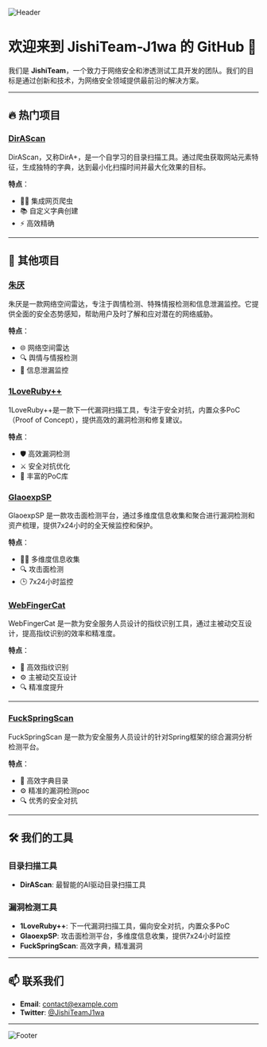 ![Header](https://example.com/header.png)

# 欢迎来到 JishiTeam-J1wa 的 GitHub 👋

我们是 **JishiTeam**，一个致力于网络安全和渗透测试工具开发的团队。我们的目标是通过创新和技术，为网络安全领域提供最前沿的解决方案。

---

## 🔥 热门项目

### [DirAScan](https://github.com/JishiTeam-J1wa/DirAScan)
DirAScan，又称DirA+，是一个自学习的目录扫描工具。通过爬虫获取网站元素特征，生成独特的字典，达到最小化扫描时间并最大化效果的目标。


**特点**：
- 🕵️‍♂️ 集成网页爬虫
- 📚 自定义字典创建
- ⚡ 高效精确

---

## 🌟 其他项目

### [朱厌](https://github.com/JishiTeam-J1wa/ZhuYan)
朱厌是一款网络空间雷达，专注于舆情检测、特殊情报检测和信息泄漏监控。它提供全面的安全态势感知，帮助用户及时了解和应对潜在的网络威胁。


**特点**：
- 🌐 网络空间雷达
- 🔍 舆情与情报检测
- 🔐 信息泄漏监控

### [1LoveRuby++](https://github.com/JishiTeam-J1wa/1LoveRuby-)
1LoveRuby++是一款下一代漏洞扫描工具，专注于安全对抗，内置众多PoC（Proof of Concept），提供高效的漏洞检测和修复建议。

**特点**：
- 🛡️ 高效漏洞检测
- ⚔️ 安全对抗优化
- 📄 丰富的PoC库

### [GlaoexpSP](https://github.com/JishiTeam-J1wa/GlaoexpSP)
GlaoexpSP 是一款攻击面检测平台，通过多维度信息收集和聚合进行漏洞检测和资产梳理，提供7x24小时的全天候监控和保护。


**特点**：
- 🕵️‍♂️ 多维度信息收集
- 🔍 攻击面检测
- 🕒 7x24小时监控

### [WebFingerCat](https://github.com/JishiTeam-J1wa/WebFingerCat)
WebFingerCat 是一款为安全服务人员设计的指纹识别工具，通过主被动交互设计，提高指纹识别的效率和精准度。


**特点**：
- 🐾 高效指纹识别
- ⚙️ 主被动交互设计
- 🔍 精准度提升

---
### [FuckSpringScan](https://github.com/JishiTeam-J1wa/FuckSpringScan)
FuckSpringScan 是一款为安全服务人员设计的针对Spring框架的综合漏洞分析检测平台。


**特点**：
- 🐾 高效字典目录
- ⚙️ 精准的漏洞检测poc
- 🔍 优秀的安全对抗

---
## 🛠️ 我们的工具

### 目录扫描工具
- **DirAScan**: 最智能的AI驱动目录扫描工具

### 漏洞检测工具
- **1LoveRuby++**: 下一代漏洞扫描工具，偏向安全对抗，内置众多PoC
- **GlaoexpSP**: 攻击面检测平台，多维度信息收集，提供7x24小时监控
- **FuckSpringScan**: 高效字典，精准漏洞
---

## 📫 联系我们

- **Email**: [contact@example.com](mailto:contact@example.com)
- **Twitter**: [@JishiTeamJ1wa](https://twitter.com/JishiTeamJ1wa)

---

![Footer](https://example.com/footer.png)
